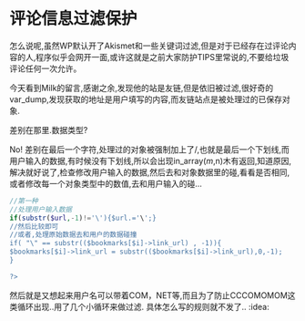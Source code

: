 # 评论信息过滤保护

怎么说呢,虽然WP默认开了Akismet和一些关键词过滤,但是对于已经存在过评论内容的人,程序似乎会网开一面,或许这就是之前大家防护TIPS里常说的,不要给垃圾评论任何一次允许。

今天看到Milk的留言,感谢之余,发现他的站是友链,但是依旧被过滤,很好奇的var_dump,发现获取的地址是用户填写的内容,而友链站点是被处理过的已保存对象.

差别在那里.数据类型?

No! 差别在最后一个字符,处理过的对象被强制加上了/,也就是最后一个下划线,而用户输入的数据,有时候没有下划线,所以会出现in_array($m,$n)木有返回,知道原因,解决就好说了,检查修改用户输入的数据,然后去和对象数据里的碰,看看是否相同, 或者修改每一个对象类型中的数值,去和用户输入的碰...

```php
//第一种
//处理用户输入数据
if(substr($url,-1)!='\'){$url.='\';}
//然后比较即可
//或者,处理原始数据去和用户的数据碰撞
if( "\" == substr(($bookmarks[$i]->link_url) , -1)){
$bookmarks[$i]->link_url = substr(($bookmarks[$i]->link_url),0,-1);
}

?>
```

然后就是又想起来用户名可以带着COM，NET等,而且为了防止CCCOMOMOM这类循环出现..用了几个小循环来做过滤. 具体怎么写的规则就不发了.. :idea:

